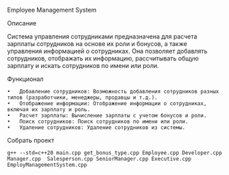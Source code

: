 Employee Management System

Описание

Система управления сотрудниками предназначена для расчета зарплаты сотрудников на основе их роли и бонусов, а также управления информацией о сотрудниках. Она позволяет добавлять сотрудников, отображать их информацию, рассчитывать общую зарплату и искать сотрудников по имени или роли.

Функционал

	•	Добавление сотрудников: Возможность добавления сотрудников разных типов (разработчики, менеджеры, продавцы и т.д.).
	•	Отображение информации: Отображение информации о сотрудниках, включая их зарплату и роль.
	•	Расчет зарплаты: Вычисление зарплаты с учетом бонусов и роли.
	•	Поиск сотрудников: Поиск сотрудников по имени или роли.
	•	Удаление сотрудников: Удаление сотрудников из системы.

Собрать проект

	g++ --std=c++20 main.cpp get_bonus_type.cpp Employee.cpp Developer.cpp  Manager.cpp  Salesperson.cpp SeniorManager.cpp Executive.cpp EmployManagementSystem.cpp
